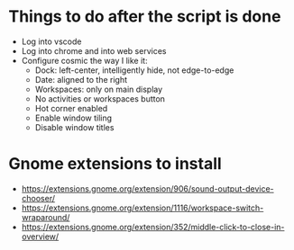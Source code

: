 # Things to do after the script is done

- Log into vscode
- Log into chrome and into web services
- Configure cosmic the way I like it:
  - Dock: left-center, intelligently hide, not edge-to-edge
  - Date: aligned to the right
  - Workspaces: only on main display
  - No activities or workspaces button
  - Hot corner enabled
  - Enable window tiling
  - Disable window titles

# Gnome extensions to install

- https://extensions.gnome.org/extension/906/sound-output-device-chooser/
- https://extensions.gnome.org/extension/1116/workspace-switch-wraparound/
- https://extensions.gnome.org/extension/352/middle-click-to-close-in-overview/
